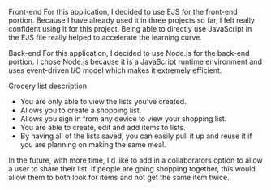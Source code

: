Front-end
For this application, I decided to use EJS for the front-end portion. Because I have already used it in three projects so far,
I felt really confident using it for this project. Being able to directly use JavaScript in the EJS file really helped to 
accelerate the learning curve. 

Back-end
For this application, I decided to use Node.js for the back-end portion. I chose Node.js because it is a JavaScript runtime environment and
uses event-driven I/O model which makes it extremely efficient. 

Grocery list description
- You are only able to view the lists you've created.
- Allows you to create a shopping list.
- Allows you sign in from any device to view your shopping list.
- You are able to create, edit and add items to lists.
- By having all of the lists saved, you can easily pull it up and reuse it if you are planning on making the same meal.

In the future, with more time, I'd like to add in a collaborators option to allow a user to share their list. If people are going shopping
together, this would allow them to both look for items and not get the same item twice. 
